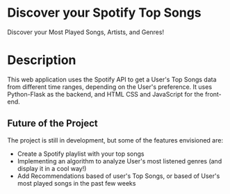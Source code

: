 # Discover your Spotify Top Songs
Discover your Most Played Songs, Artists, and Genres!


# Description
This web application uses the Spotify API to get a User's Top Songs data from different time ranges, depending on the User's preference.
It uses Python-Flask as the backend, and HTML CSS and JavaScript for the front-end.


## Future of the Project
The project is still in development, but some of the features envisioned are:

- Create a Spotify playlist with your top songs
- Implementing an algorithm to analyze User's most listened genres (and display it in a cool way!)
- Add Recommendations based of user's Top Songs, or based of User's most played songs in the past few weeks
